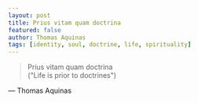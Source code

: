 ```yaml
---
layout: post
title: Prius vitam quam doctrina
featured: false
author: Thomas Aquinas
tags: [identity, soul, doctrine, life, spirituality]
---
```


>Prius vitam quam doctrina  
>("Life is prior to doctrines")

― Thomas Aquinas